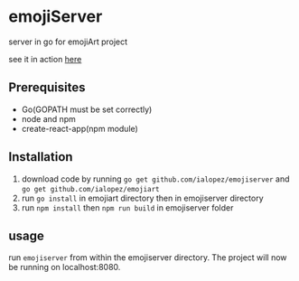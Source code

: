 # emojiServer
server in go for emojiArt project

see it in action [here](http://emojify.fun/)

## Prerequisites
* Go(GOPATH must be set correctly)
* node and npm
* create-react-app(npm module)

## Installation
1. download code by running `go get github.com/ialopez/emojiserver` and `go get github.com/ialopez/emojiart`
2. run `go install` in emojiart directory then in emojiserver directory
3. run `npm install` then `npm run build` in emojiserver folder

## usage
run `emojiserver` from within the emojiserver directory. The project will now be running on localhost:8080.
